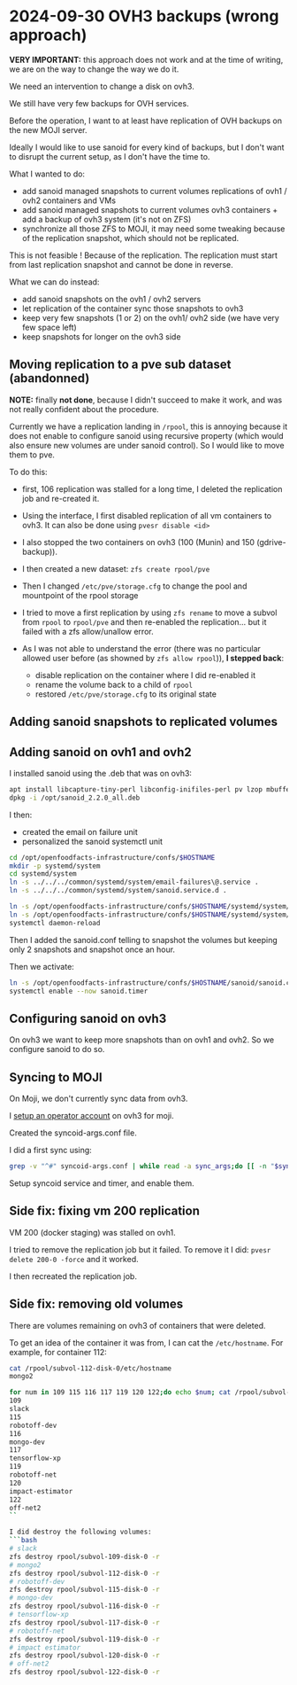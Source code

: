 # 2024-09-30 OVH3 backups (wrong approach)


**VERY IMPORTANT:** this approach does not work and at the time of writing, we are on the way to change the way we do it.


We need an intervention to change a disk on ovh3.

We still have very few backups for OVH services.

Before the operation, I want to at least have replication of OVH backups on the new MOJI server.

Ideally I would like to use sanoid for every kind of backups, but I don't want to disrupt the current setup, as I don't have the time to.

What I wanted to do:
* add sanoid managed snapshots to current volumes replications of ovh1 / ovh2 containers and VMs
* add sanoid managed snapshots to current volumes ovh3 containers + add a backup of ovh3 system (it's not on ZFS)
* synchronize all those ZFS to MOJI, it may need some tweaking because of the replication snapshot, which should not be replicated.

This is not feasible ! Because of the replication. The replication must start from last replication snapshot and cannot be done in reverse.


What we can do instead:
* add sanoid snapshots on the ovh1 / ovh2 servers
* let replication of the container sync those snapshots to ovh3
* keep very few snapshots (1 or 2) on the ovh1/ ovh2 side (we have very few space left)
* keep snapshots for longer on the ovh3 side

## Moving replication to a pve sub dataset (abandonned)

**NOTE:** finally **not done**, because I didn't succeed to make it work, and was not really confident about the procedure.

Currently we have a replication landing in `/rpool`, 
this is annoying because it does not enable to configure sanoid
using recursive property (which would also ensure new volumes are under sanoid control).
So I would like to move them to pve.


To do this:
- first, 106 replication was stalled for a long time, I deleted the replication job and re-created it.
- Using the interface, I first disabled replication of all vm containers to ovh3.
  It can also be done using `pvesr disable <id>`
- I also stopped the two containers on ovh3 (100 (Munin) and 150 (gdrive-backup)).

- I then created a new dataset: `zfs create rpool/pve`
- Then I changed  `/etc/pve/storage.cfg` to change the pool and mountpoint of the rpool storage
- I tried to move a first replication by using `zfs rename` to move a subvol from `rpool` to `rpool/pve` and then re-enabled the replication… but it failed with a zfs allow/unallow error. 
- As I was not able to understand the error (there was no particular allowed user before (as showned by `zfs allow rpool`)), **I stepped back**:
  - disable replication on the container where I did re-enabled it
  - rename the volume back to a child of `rpool`
  - restored `/etc/pve/storage.cfg` to its original state



## Adding sanoid snapshots to replicated volumes

## Adding sanoid on ovh1 and ovh2

I installed sanoid using the .deb that was on ovh3:
```bash
apt install libcapture-tiny-perl libconfig-inifiles-perl pv lzop mbuffer
dpkg -i /opt/sanoid_2.2.0_all.deb
```

I then:
* created the email on failure unit
* personalized the sanoid systemctl unit

```bash
cd /opt/openfoodfacts-infrastructure/confs/$HOSTNAME
mkdir -p systemd/system
cd systemd/system
ln -s ../../../common/systemd/system/email-failures\@.service .
ln -s ../../../common/systemd/system/sanoid.service.d .

ln -s /opt/openfoodfacts-infrastructure/confs/$HOSTNAME/systemd/system/email-failures\@.service /etc/systemd/system
ln -s /opt/openfoodfacts-infrastructure/confs/$HOSTNAME/systemd/system/sanoid.service.d /etc/systemd/system
systemctl daemon-reload
```

Then I added the sanoid.conf telling to snapshot the volumes but keeping only 2 snapshots
and snapshot once an hour.

Then we activate:
```bash
ln -s /opt/openfoodfacts-infrastructure/confs/$HOSTNAME/sanoid/sanoid.conf /etc/sanoid/
systemctl enable --now sanoid.timer
```

## Configuring sanoid on ovh3

On ovh3 we want to keep more snapshots than on ovh1 and ovh2.
So we configure sanoid to do so.

## Syncing to MOJI

On Moji, we don't currently sync data from ovh3.

I [setup an operator account](../sanoid.md#how-to-setup-synchronization-without-using-root) on ovh3 for moji.

Created the syncoid-args.conf file.

I did a first sync using:
```bash
grep -v "^#" syncoid-args.conf | while read -a sync_args;do [[ -n "$sync_args" ]] && time syncoid  "${sync_args[@]}" </dev/null;done
```

Setup syncoid service and timer, and enable them.

## Side fix: fixing vm 200 replication

VM 200 (docker staging) was stalled on ovh1.

I tried to remove the replication job but it failed.
To remove it I did:
`pvesr delete 200-0 -force`
and it worked.

I then recreated the replication job.

## Side fix: removing old volumes

There are volumes remaining on ovh3 of containers that were deleted.

To get an idea of the container it was from, I can cat the `/etc/hostname`. 
For example, for container 112:
```bash
cat /rpool/subvol-112-disk-0/etc/hostname 
mongo2
```

```bash
for num in 109 115 116 117 119 120 122;do echo $num; cat /rpool/subvol-$num-disk-0/etc/hostname;done
109
slack
115
robotoff-dev
116
mongo-dev
117
tensorflow-xp
119
robotoff-net
120
impact-estimator
122
off-net2
``

I did destroy the following volumes:
```bash
# slack
zfs destroy rpool/subvol-109-disk-0 -r
# mongo2
zfs destroy rpool/subvol-112-disk-0 -r
# robotoff-dev
zfs destroy rpool/subvol-115-disk-0 -r
# mongo-dev
zfs destroy rpool/subvol-116-disk-0 -r
# tensorflow-xp
zfs destroy rpool/subvol-117-disk-0 -r
# robotoff-net
zfs destroy rpool/subvol-119-disk-0 -r
# impact estimator
zfs destroy rpool/subvol-120-disk-0 -r
# off-net2
zfs destroy rpool/subvol-122-disk-0 -r
```

